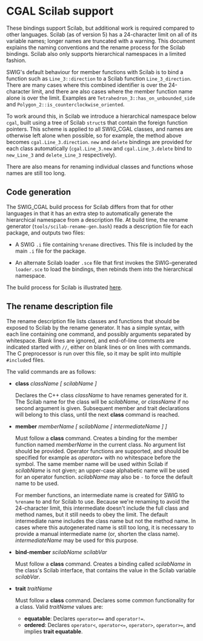# CGAL Scilab support

These bindings support Scilab, but additional work is required compared to other
languages.  Scilab (as of version 5) has a 24-character limit on all of its
variable names; longer names are truncated with a warning.  This document
explains the naming conventions and the rename process for the Scilab bindings.
Scilab also only supports hierarchical namespaces in a limited fashion.

SWIG's default behaviour for member functions with Scilab is to bind a function
such as `Line_3::direction` to a Scilab function `Line_3_direction`.  There are
many cases where this combined identifier is over the 24-character limit, and
there are also cases where the member function name alone is over the limit.
Examples are `Tetrahedron_3::has_on_unbounded_side` and
`Polygon_2::is_counterclockwise_oriented`.

To work around this, in Scilab we introduce a hierarchical namespace below
`cgal`, built using a tree of Scilab `struct`s that contain the foreign function
pointers.  This scheme is applied to all SWIG\_CGAL classes, and names are
otherwise left alone when possible, so for example, the method above becomes
`cgal.Line_3.direction`.  `new` and `delete` bindings are provided for each
class automatically (`cgal.Line_3.new` and `cgal.Line_3.delete` bind to
`new_Line_3` and `delete_Line_3` respectively).

There are also means for renaming individual classes and functions whose names
are still too long.

## Code generation

The SWIG\_CGAL build process for Scilab differs from that for other languages in
that it has an extra step to automatically generate the hierarchical namespace
from a description file.  At build time, the rename generator
(`tools/scilab-rename-gen.bash`) reads a description file for each package, and
outputs two files:

- A SWIG `.i` file containing `%rename` directives.  This file is included by
  the main `.i` file for the package.

- An alternate Scilab loader `.sce` file that first invokes the SWIG-generated
  `loader.sce` to load the bindings, then rebinds them into the hierarchical
  namespace.

The build process for Scilab is illustrated [here](build-process-scilab.svg).

## The rename description file

The rename description file lists classes and functions that should be exposed
to Scilab by the rename generator.  It has a simple syntax, with each line
containing one command, and possibly arguments separated by whitespace.  Blank
lines are ignored, and end-of-line comments are indicated started with `//`,
either on blank lines or on lines with commands.  The C preprocessor is run over
this file, so it may be split into multiple `#include`d files.

The valid commands are as follows:

- **class** _className [ scilabName ]_

  Declares the C++ class _className_ to have renames generated for it.  The
  Scilab name for the class will be _scilabName_, or _className_ if no second
  argument is given.  Subsequent member and trait declarations will belong to
  this class, until the next **class** command is reached.

- **member** _memberName [ scilabName [ intermediateName ] ]_

  Must follow a **class** command.  Creates a binding for the member function
  named _memberName_ in the current class.  No argument list should be provided.
  Operator functions are supported, and should be specified for example as
  _operator+_ with no whitespace before the symbol.  The same member name will
  be used within Scilab if _scilabName_ is not given; an upper-case alphabetic
  name will be used for an operator function.  _scilabName_ may also be `-` to
  force the default name to be used.

  For member functions, an intermediate name is created for SWIG to `%rename` to
  and for Scilab to use.  Because we're renaming to avoid the 24-character
  limit, this intermediate doesn't include the full class and method names, but
  it still needs to obey the limit.  The default intermediate name includes the
  class name but not the method name.  In cases where this autogenerated name is
  still too long, it is necessary to provide a manual intermediate name (or,
  shorten the class name).  _intermediateName_ may be used for this purpose.

- **bind-member** _scilabName scilabVar_

  Must follow a **class** command.  Creates a binding called _scilabName_ in the
  class's Scilab interface, that contains the value in the Scilab variable
  _scilabVar_.

- **trait** _traitName_

  Must follow a **class** command.  Declares some common functionality for a
  class.  Valid _traitName_ values are:

  - **equatable**: Declares `operator==` and `operator!=`.
  - **ordered**: Declares `operator<`, `operator<=`, `operator>`, `operator>=`,
    and implies **trait equatable**.
